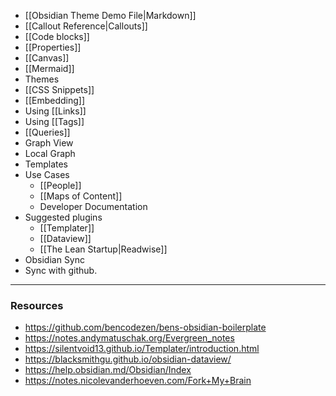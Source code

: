 
- [[Obsidian Theme Demo File|Markdown]]
- [[Callout Reference|Callouts]]
- [[Code blocks]]
- [[Properties]]
- [[Canvas]]
- [[Mermaid]]
- Themes 
- [[CSS Snippets]]
- [[Embedding]]
- Using [[Links]]
- Using [[Tags]]
- [[Queries]]
- Graph View
- Local Graph
- Templates
- Use Cases
  - [[People]]
  - [[Maps of Content]]
  - Developer Documentation
- Suggested plugins
  - [[Templater]]
  - [[Dataview]]
  - [[The Lean Startup|Readwise]]
- Obsidian Sync
- Sync with github.

---

### Resources
- https://github.com/bencodezen/bens-obsidian-boilerplate
- https://notes.andymatuschak.org/Evergreen_notes
- https://silentvoid13.github.io/Templater/introduction.html
- https://blacksmithgu.github.io/obsidian-dataview/
- https://help.obsidian.md/Obsidian/Index
- https://notes.nicolevanderhoeven.com/Fork+My+Brain
